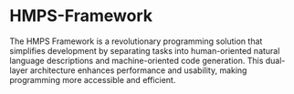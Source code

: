 # HMPS-Framework
The HMPS Framework is a revolutionary programming solution that simplifies development by separating tasks into human-oriented natural language descriptions and machine-oriented code generation. This dual-layer architecture enhances performance and usability, making programming more accessible and efficient.
